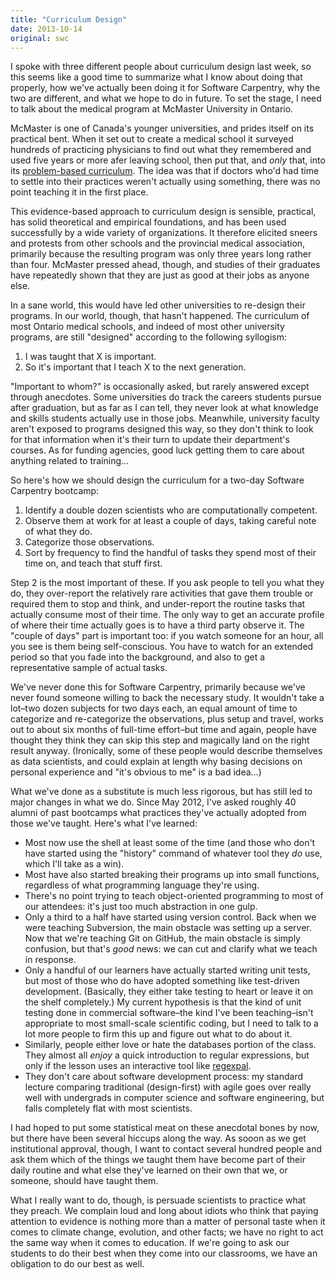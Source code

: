 ```yaml
---
title: "Curriculum Design"
date: 2013-10-14
original: swc
---
```

<p>
  I spoke with three different people about curriculum design last week,
  so this seems like a good time to summarize what I know about doing that properly,
  how we've actually been doing it for Software Carpentry,
  why the two are different,
  and what we hope to do in future.
  To set the stage,
  I need to talk about the medical program at McMaster University in Ontario.
</p>
<p>
  McMaster is one of Canada's younger universities,
  and prides itself on its practical bent.
  When it set out to create a medical school
  it surveyed hundreds of practicing physicians to find out
  what they remembered and used five years or more afer leaving school,
  then put that, and <em>only</em> that, into its
  <a href="http://fhs.mcmaster.ca/main/medschool_history.html">problem-based curriculum</a>.
  The idea was that if doctors who'd had time to settle into their practices
  weren't actually using something,
  there was no point teaching it in the first place.
</p>
<p>
  This evidence-based approach to curriculum design is sensible,
  practical,
  has solid theoretical and empirical foundations,
  and has been used successfully by a wide variety of organizations.
  It therefore elicited sneers and protests from other schools and the provincial medical association,
  primarily because the resulting program was only three years long rather than four.
  McMaster pressed ahead,
  though,
  and studies of their graduates have repeatedly shown that
  they are just as good at their jobs as anyone else.
</p>
<p>
  In a sane world,
  this would have led other universities to re-design their programs.
  In our world,
  though,
  that hasn't happened.
  The curriculum of most Ontario medical schools,
  and indeed of most other university programs,
  are still "designed" according to the following syllogism:
</p>
<ol>
  <li>I was taught that X is important.</li>
  <li>So it's important that I teach X to the next generation.</li>
</ol>
<p>
  "Important to whom?" is occasionally asked,
  but rarely answered except through anecdotes.
  Some universities do track the careers students pursue after graduation,
  but as far as I can tell,
  they never look at what knowledge and skills students actually use in those jobs.
  Meanwhile,
  university faculty aren't exposed to programs designed this way,
  so they don't think to look for that information
  when it's their turn to update their department's courses.
  As for funding agencies,
  good luck getting them to care about anything related to training…
</p>
<p>
  So here's how we should design the curriculum for
  a two-day Software Carpentry bootcamp:
</p>
<ol>
  <li>Identify a double dozen scientists who are computationally competent.</li>
  <li>Observe them at work for at least a couple of days, taking careful note of what they do.</li>
  <li>Categorize those observations.</li>
  <li>Sort by frequency to find the handful of tasks they spend most of their time on, and teach that stuff first.</li>
</ol>
<p>
  Step 2 is the most important of these.
  If you ask people to tell you what they do,
  they over-report the relatively rare activities that gave them trouble
  or required them to stop and think,
  and under-report the routine tasks that actually consume most of their time.
  The only way to get an accurate profile of where their time actually goes is
  to have a third party observe it.
  The "couple of days" part is important too:
  if you watch someone for an hour,
  all you see is them being self-conscious.
  You have to watch for an extended period so that you fade into the background,
  and also to get a representative sample of actual tasks.
</p>
<p>
  We've never done this for Software Carpentry,
  primarily because we've never found someone willing to back the necessary study.
  It wouldn't take a lot–two dozen subjects for two days each,
  an equal amount of time to categorize and re-categorize the observations,
  plus setup and travel,
  works out to about six months of full-time effort–but
  time and again,
  people have thought they think they can skip this step
  and magically land on the right result anyway.
  (Ironically,
  some of these people would describe themselves as data scientists,
  and could explain at length why basing decisions on personal experience
  and "it's obvious to me"
  is a bad idea…)
</p>
<p>
  What we've done as a substitute is much less rigorous,
  but has still led to major changes in what we do.
  Since May 2012,
  I've asked roughly 40 alumni of past bootcamps
  what practices they've actually adopted
  from those we've taught.
  Here's what I've learned:
</p>
<ul>
  <li>
    Most now use the shell at least some of the time
    (and those who don't have started using the "history" command
    of whatever tool they <em>do</em> use,
    which I'll take as a win).
  </li>
  <li>
    Most have also started breaking their programs up into small functions,
    regardless of what programming language they're using.
  </li>
  <li>
    There's no point trying to teach object-oriented programming to most of our attendees:
    it's just too much abstraction in one gulp.
  </li>
  <li>
    Only a third to a half have started using version control.
    Back when we were teaching Subversion,
    the main obstacle was setting up a server.
    Now that we're teaching Git on GitHub,
    the main obstacle is simply confusion,
    but that's <em>good</em> news:
    we can cut and clarify what we teach in response.
  </li>
  <li>
    Only a handful of our learners have actually started writing unit tests,
    but most of those who do have adopted something like test-driven development.
    (Basically,
    they either take testing to heart or leave it on the shelf completely.)
    My current hypothesis is that
    the kind of unit testing done in commercial software–the kind I've been teaching–isn't
    appropriate to most small-scale scientific coding,
    but I need to talk to a lot more people to firm this up
    and figure out what to do about it.
  </li>
  <li>
    Similarly,
    people either love or hate the databases portion of the class.
    They almost all <em>enjoy</em> a quick introduction to regular expressions,
    but only if the lesson uses an interactive tool like <a href="http://regexpal.com">regexpal</a>.
  </li>
  <li>
    They don't care about software development process:
    my standard lecture comparing traditional (design-first) with agile
    goes over really well with undergrads in computer science and software engineering,
    but falls completely flat with most scientists.
  </li>
</ul>
<p>
  I had hoped to put some statistical meat on these anecdotal bones by now,
  but there have been several hiccups along the way.
  As sooon as we get institutional approval,
  though,
  I want to contact several hundred people and ask them
  which of the things we taught them have become part of their daily routine
  and what else they've learned on their own that we, or someone, should have taught them.
</p>
<p>
  What I really want to do,
  though,
  is persuade scientists to practice what they preach.
  We complain loud and long about idiots who think that
  paying attention to evidence is nothing more than a matter of personal taste
  when it comes to climate change, evolution, and other facts;
  we have no right to act the same way when it comes to education.
  If we're going to ask our students to do their best when they come into our classrooms,
  we have an obligation to do our best as well.
</p>
